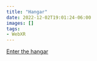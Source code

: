 ```yaml
---
title: "Hangar"
date: 2022-12-02T19:01:24-06:00
images: []
tags:
- WebXR
---
```


[Enter the hangar](/hangar)
